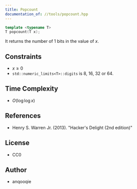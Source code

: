 ```yaml
---
title: Popcount
documentation_of: //tools/popcount.hpp
---
```


```cpp
template <typename T>
T popcount(T x);
```

It returns the number of 1 bits in the value of $x$.

## Constraints
- $x \geq 0$
- `std::numeric_limits<T>::digits` is $8$, $16$, $32$ or $64$.

## Time Complexity
- $O(\log\log x)$

## References
- Henry S. Warren Jr. (2013). "Hacker's Delight (2nd edition)"

## License
- CC0

## Author
- anqooqie
